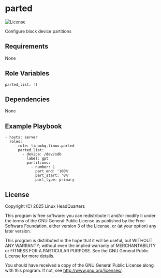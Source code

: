 # parted

[![License](https://img.shields.io/badge/license-GPLv3-lightgreen)](https://www.gnu.org/licenses/gpl-3.0.en.html#license-text)

Configure block device partitions

## Requirements

None

## Role Variables

    parted_list: []

## Dependencies

None

## Example Playbook

    - hosts: server
      roles:
        - role: linuxhq.linux.parted
          parted_list:
            - device: /dev/sdb
              label: gpt
              partitions:
                - number: 1
                  part_end: '100%'
                  part_start: '0%'
                  part_type: primary

## License

Copyright (C) 2025 Linux HeadQuarters

This program is free software: you can redistribute it and/or modify
it under the terms of the GNU General Public License as published by
the Free Software Foundation, either version 3 of the License, or
(at your option) any later version.

This program is distributed in the hope that it will be useful,
but WITHOUT ANY WARRANTY; without even the implied warranty of
MERCHANTABILITY or FITNESS FOR A PARTICULAR PURPOSE. See the
GNU General Public License for more details.

You should have received a copy of the GNU General Public License
along with this program. If not, see <http://www.gnu.org/licenses/>.
